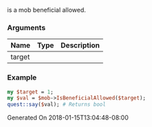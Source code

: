 is a mob beneficial allowed.
### Arguments
**Name**|**Type**|**Description**
:---|:---|:---
target||

### Example

```perl
my $target = 1;
my $val = $mob->IsBeneficialAllowed($target);
quest::say($val); # Returns bool
```


Generated On 2018-01-15T13:04:48-08:00